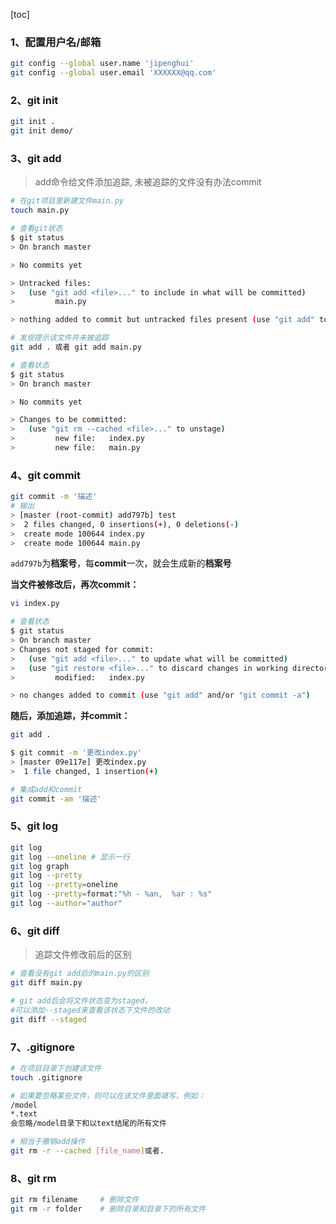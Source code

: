 [toc]



### 1、配置用户名/邮箱

```bash
git config --global user.name 'jipenghui'
git config --global user.email 'XXXXXX@qq.com'
```

### 2、git init

```bash
git init .
git init demo/
```

### 3、git add

> add命令给文件添加追踪, 未被追踪的文件没有办法commit

```bash
# 在git项目里新建文件main.py
touch main.py

# 查看git状态
$ git status
> On branch master

> No commits yet

> Untracked files:
>   (use "git add <file>..." to include in what will be committed)
>         main.py

> nothing added to commit but untracked files present (use "git add" to track)

# 发现提示该文件并未被追踪
git add . 或者 git add main.py

# 查看状态
$ git status
> On branch master

> No commits yet

> Changes to be committed:
>   (use "git rm --cached <file>..." to unstage)
>         new file:   index.py
>         new file:   main.py

```

### 4、git commit

```bash
git commit -m '描述'
# 输出
> [master (root-commit) add797b] test
>  2 files changed, 0 insertions(+), 0 deletions(-)
>  create mode 100644 index.py
>  create mode 100644 main.py
```

`add797b`为**档案号**，每**commit**一次，就会生成新的**档案号**

**当文件被修改后，再次commit：**

```bash
vi index.py

# 查看状态
$ git status
> On branch master
> Changes not staged for commit:
>   (use "git add <file>..." to update what will be committed)
>   (use "git restore <file>..." to discard changes in working directory)
>         modified:   index.py

> no changes added to commit (use "git add" and/or "git commit -a")
```

**随后，添加追踪，并commit：**

```bash
git add .

$ git commit -m '更改index.py'
> [master 09e117e] 更改index.py
>  1 file changed, 1 insertion(+)
```

```bash
# 集成add和commit
git commit -am '描述'
```

### 5、git log

```bash
git log
git log --oneline # 显示一行
git log graph
git log --pretty
git log --pretty=oneline
git log --pretty=format:"%h - %an,  %ar : %s"
git log --author="author"
```

### 6、git diff

> 追踪文件修改前后的区别

```bash
# 查看没有git add后的main.py的区别
git diff main.py

# git add后会将文件状态变为staged，
#可以添加--staged来查看该状态下文件的改动
git diff --staged
```

### 7、.gitignore

```bash
# 在项目目录下创建该文件
touch .gitignore

# 如果要忽略某些文件，则可以在该文件里面填写，例如：
/model
*.text
会忽略/model目录下和以text结尾的所有文件
```

```bash
# 相当于撤销add操作
git rm -r --cached [file_name]或者.
```

### 8、git rm

```bash
git rm filename		# 删除文件
git rm -r folder	# 删除目录和目录下的所有文件
```

